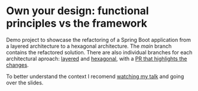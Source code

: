 # Own your design: functional principles vs the framework

Demo project to showcase the refactoring of a Spring Boot application from a layered architecture to a hexagonal architecture. The _main_ branch contains the refactored solution. There are also individual branches for each architectural aproach: [layered](https://github.com/tibtof/fun-vs-framework/tree/layered) and [hexagonal](https://github.com/tibtof/fun-vs-framework/tree/hexagonal), with a [PR that highlights the changes](https://github.com/tibtof/fun-vs-framework/pull/2).

To better understand the context I recomend [watching my talk](https://www.youtube.com/watch?v=kqNDeq-DrVM) and going over the slides.
